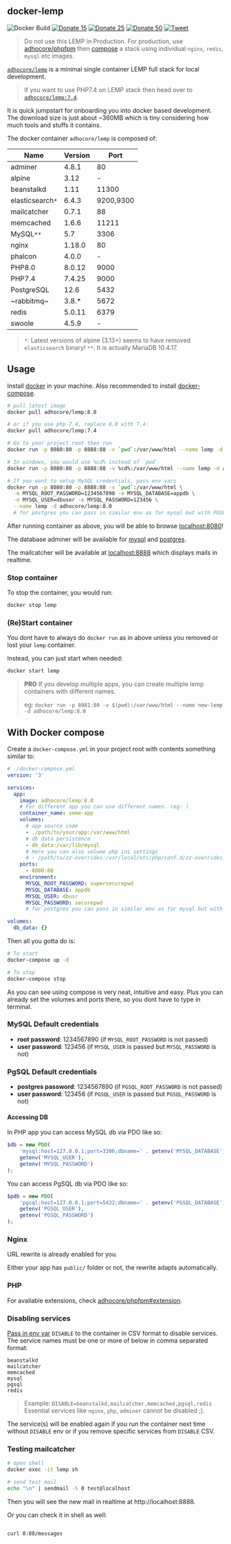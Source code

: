 ## docker-lemp

![Docker Build](https://img.shields.io/docker/cloud/build/adhocore/lemp?style=flat-square)
[![Donate 15](https://img.shields.io/badge/donate-paypal-blue.svg?style=flat-square&label=donate+15)](https://www.paypal.me/ji10/15usd)
[![Donate 25](https://img.shields.io/badge/donate-paypal-blue.svg?style=flat-square&label=donate+25)](https://www.paypal.me/ji10/25usd)
[![Donate 50](https://img.shields.io/badge/donate-paypal-blue.svg?style=flat-square&label=donate+50)](https://www.paypal.me/ji10/50usd)
[![Tweet](https://img.shields.io/twitter/url/http/shields.io.svg?style=social)](https://twitter.com/intent/tweet?text=Complete+LEMP+fullstack+for+local+development+using+docker&url=https://github.com/adhocore/docker-lemp&hashtags=docker,lemp,fullstack,localdev)


> Do not use this LEMP in Production.
> For production, use [adhocore/phpfpm](https://github.com/adhocore/docker-phpfpm)
> then [compose](https://docs.docker.com/compose/install/) a stack using individual `nginx`, `redis`, `mysql` etc images.

[`adhocore/lemp`](https://hub.docker.com/r/adhocore/lemp) is a minimal single container LEMP full stack for local development.

> If you want to use PHP7.4 on LEMP stack then head over to [`adhocore/lemp:7.4`](7.4.Dockerfile).

It is quick jumpstart for onboarding you into docker based development.
The download size is just about ~360MB which is tiny considering how much tools and stuffs it contains.

The docker container `adhocore/lemp` is composed of:

Name          | Version    | Port
--------------|------------|------
adminer       | 4.8.1      | 80
alpine        | 3.12       | -
beanstalkd    | 1.11       | 11300
elasticsearch`*` | 6.4.3      | 9200,9300
mailcatcher   | 0.7.1      | 88
memcached     | 1.6.6      | 11211
MySQL`**`     | 5.7        | 3306
nginx         | 1.18.0     | 80
phalcon       | 4.0.0      | -
PHP8.0        | 8.0.12     | 9000
PHP7.4        | 7.4.25     | 9000
PostgreSQL    | 12.6       | 5432
~rabbitmq~    | 3.8.*      | 5672
redis         | 5.0.11     | 6379
swoole        | 4.5.9      | -

> `*`: Latest versions of alpine (3.13+) seems to have removed `elasticsearch` binary!
> `**`: It is actually MariaDB 10.4.17.

## Usage

Install [docker](https://docs.docker.com/install/) in your machine.
Also recommended to install [docker-compose](https://docs.docker.com/compose/install/).

```sh
# pull latest image
docker pull adhocore/lemp:8.0

# or if you use php 7.4, replace 8.0 with 7.4:
docker pull adhocore/lemp:7.4

# Go to your project root then run
docker run -p 8080:80 -p 8888:88 -v `pwd`:/var/www/html --name lemp -d adhocore/lemp:8.0

# In windows, you would use %cd% instead of `pwd`
docker run -p 8080:80 -p 8888:88 -v %cd%:/var/www/html --name lemp -d adhocore/lemp:8.0

# If you want to setup MySQL credentials, pass env vars
docker run -p 8080:80 -p 8888:88 -v `pwd`:/var/www/html \
  -e MYSQL_ROOT_PASSWORD=1234567890 -e MYSQL_DATABASE=appdb \
  -e MYSQL_USER=dbuser -e MYSQL_PASSWORD=123456 \
  --name lemp -d adhocore/lemp:8.0
  # for postgres you can pass in similar env as for mysql but with PGSQL_ prefix
```

After running container as above, you will be able to browse [localhost:8080](http://localhost:8080)!

The database adminer will be available for [mysql](http://localhost:8080/adminer?server=127.0.0.1%3A3306&username=root)
and [postgres](http://localhost:8080/adminer?pgsql=127.0.0.1%3A5432&username=postgres).

The mailcatcher will be available at [localhost:8888](http://localhost:8888) which displays mails in realtime.

### Stop container

To stop the container, you would run:

```sh
docker stop lemp
```

### (Re)Start container

You dont have to always do `docker run` as in above unless you removed or lost your `lemp` container.

Instead, you can just start when needed:

```sh
docker start lemp
```

> **PRO** If you develop multiple apps, you can create multiple lemp containers with different names.
>
> eg: `docker run -p 8081:80 -v $(pwd):/var/www/html --name new-lemp -d adhocore/lemp:8.0`


## With Docker compose

Create a `docker-compose.yml` in your project root with contents something similar to:

```yaml
# ./docker-compose.yml
version: '3'

services:
  app:
    image: adhocore/lemp:8.0
    # For different app you can use different names. (eg: )
    container_name: some-app
    volumes:
      # app source code
      - ./path/to/your/app:/var/www/html
      # db data persistence
      - db_data:/var/lib/mysql
      # Here you can also volume php ini settings
      # - /path/to/zz-overrides:/usr/local/etc/php/conf.d/zz-overrides.ini
    ports:
      - 8080:80
    environment:
      MYSQL_ROOT_PASSWORD: supersecurepwd
      MYSQL_DATABASE: appdb
      MYSQL_USER: dbusr
      MYSQL_PASSWORD: securepwd
      # for postgres you can pass in similar env as for mysql but with PGSQL_ prefix

volumes:
  db_data: {}
```

Then all you gotta do is:

```sh
# To start
docker-compose up -d

# To stop
docker-compose stop
```

As you can see using compose is very neat, intuitive and easy.
Plus you can already set the volumes and ports there, so you dont have to type in terminal.

### MySQL Default credentials

- **root password**: 1234567890 (if `MYSQL_ROOT_PASSWORD` is not passed)
- **user password**: 123456 (if `MYSQL_USER` is passed but `MYSQL_PASSWORD` is not)

### PgSQL Default credentials

- **postgres password**: 1234567890 (if `PGSQL_ROOT_PASSWORD` is not passed)
- **user password**: 123456 (if `PGSQL_USER` is passed but `PGSQL_PASSWORD` is not)


#### Accessing DB

In PHP app you can access MySQL db via PDO like so:
```php
$db = new PDO(
    'mysql:host=127.0.0.1;port=3306;dbname=' . getenv('MYSQL_DATABASE'),
    getenv('MYSQL_USER'),
    getenv('MYSQL_PASSWORD')
);
```

You can access PgSQL db via PDO like so:
```php
$pdb = new PDO(
    'pgsql:host=127.0.0.1;port=5432;dbname=' . getenv('PGSQL_DATABASE'),
    getenv('PGSQL_USER'),
    getenv('PGSQL_PASSWORD')
);
```

### Nginx

URL rewrite is already enabled for you.

Either your app has `public/` folder or not, the rewrite adapts automatically.

### PHP

For available extensions, check [adhocore/phpfpm#extension](https://github.com/adhocore/docker-phpfpm/tree/8.0#extensions).

### Disabling services

[Pass in env var](https://www.cloudsavvyit.com/14081/how-to-pass-environment-variables-to-docker-containers/)
`DISABLE` to the container in CSV format to disable services.
The service names must be one or more of below in comma separated format:
```
beanstalkd
mailcatcher
memcached
mysql
pgsql
redis
```

> Example: `DISABLE=beanstalkd,mailcatcher,memcached,pgsql,redis`
> Essential services like `nginx`, `php`, `adminer` cannot be disabled ;).

The service(s) will be enabled again if you run the container next time without `DISABLE` env or if you remove specific services from `DISABLE` CSV.

### Testing mailcatcher

```sh
# open shell
docker exec -it lemp sh

# send test mail
echo "\n" | sendmail -S 0 test@localhost
```

Then you will see the new mail in realtime at http://localhost:8888.

Or you can check it in shell as well:
```sh

curl 0:88/messages
```
